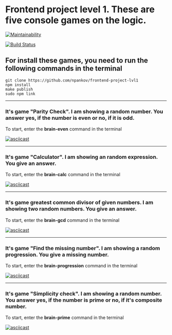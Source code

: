# Frontend project level 1. These are five console games on the logic.

[![Maintainability](https://api.codeclimate.com/v1/badges/a99a88d28ad37a79dbf6/maintainability)](https://codeclimate.com/github/codeclimate/codeclimate/maintainability)

[![Build Status](https://travis-ci.com/npankov/frontend-project-lvl1.svg?branch=master)](https://travis-ci.com/npankov/frontend-project-lvl1)

## For install these games, you need to run the following commands in the terminal

    git clone https://github.com/npankov/frontend-project-lvl1
    npm install
    make publish
    sudo npm link
---

### It's game "Parity Check". I am showing a random number. You answer yes, if the number is even or no, if it is odd.
To start, enter the **brain-even** command in the terminal

[![asciicast](https://asciinema.org/a/tXl61dTwZ7wMo2LdlREsLZZFQ.svg)](https://asciinema.org/a/tXl61dTwZ7wMo2LdlREsLZZFQ)

---

### It's game "Calculator". I am showing an random expression. You give an answer.
To start, enter the **brain-calc** command in the terminal

[![asciicast](https://asciinema.org/a/2hEu7mYkrwUzKFtLUwdv62x8W.svg)](https://asciinema.org/a/2hEu7mYkrwUzKFtLUwdv62x8W)

---

### It's game greatest common divisor of given numbers. I am showing two random numbers. You give an answer.
To start, enter the **brain-gcd** command in the terminal

[![asciicast](https://asciinema.org/a/AzdCTlSGCTHZI3IEgrLxsPSTc.svg)](https://asciinema.org/a/AzdCTlSGCTHZI3IEgrLxsPSTc)

---

### It's game "Find the missing number". I am showing a random progression. You give a missing number.
To start, enter the **brain-progression** command in the terminal

[![asciicast](https://asciinema.org/a/jpm6YMS6AeZYbwyYRNUa9NaTC.svg)](https://asciinema.org/a/jpm6YMS6AeZYbwyYRNUa9NaTC)

---

### It's game "Simplicity check". I am showing a random number. You answer yes, if the number is prime or no, if it's composite number. 
To start, enter the **brain-prime** command in the terminal

[![asciicast](https://asciinema.org/a/5aMOHNCZs1oXtBEblxgo0Ytqk.svg)](https://asciinema.org/a/5aMOHNCZs1oXtBEblxgo0Ytqk)
